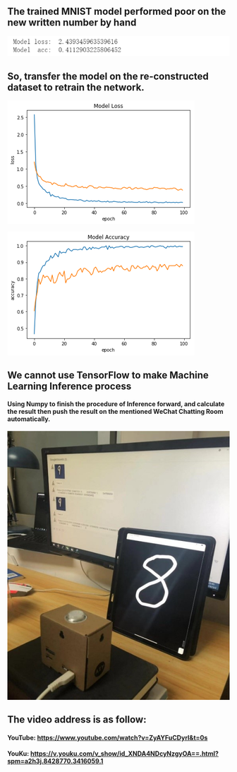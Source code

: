 ## The trained MNIST model performed poor on the new written number by hand



![2c444a5bc1fedc274dce3dab5270279](https://github.com/YunqingRecord/Google-Vision-Kit/blob/master/4.png)

## So, transfer the model on the re-constructed dataset to retrain the network.

![390f74080ac0c82aa9e16b9259f3172](https://github.com/YunqingRecord/Google-Vision-Kit/blob/master/2.png)



![e666385ecb10133d2c4dfeb77a2c6a5](https://github.com/YunqingRecord/Google-Vision-Kit/blob/master/88.png)



## We cannot use TensorFlow to make Machine Learning Inference process 

#### Using Numpy to finish the procedure of Inference forward, and calculate the result then push the result on the mentioned WeChat Chatting Room automatically.

![11](https://github.com/YunqingRecord/Google-Vision-Kit/blob/master/11.jpg)

## The video address is as follow:

#### YouTube: https://www.youtube.com/watch?v=ZyAYFuCDyrI&t=0s

#### YouKu: https://v.youku.com/v_show/id_XNDA4NDcyNzgyOA==.html?spm=a2h3j.8428770.3416059.1




